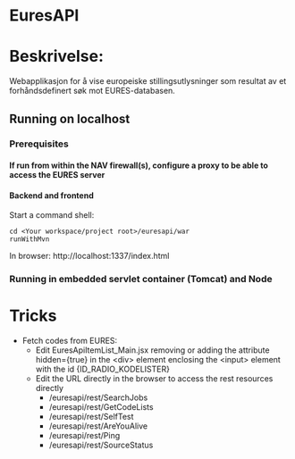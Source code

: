 # EuresAPI

# Beskrivelse: 
Webapplikasjon for å vise europeiske stillingsutlysninger som resultat av et forhåndsdefinert søk mot EURES-databasen.

## Running on localhost

### Prerequisites


#### If run from within the NAV firewall(s), configure a proxy to be able to access the EURES server

#### Backend and frontend
Start a command shell:  
```
cd <Your workspace/project root>/euresapi/war
runWithMvn
```

In browser: http://localhost:1337/index.html

### Running in embedded servlet container (Tomcat) and Node

# Tricks
- Fetch codes from EURES:
    - Edit EuresApiItemList_Main.jsx removing or adding the attribute hidden={true} in the \<div\> element enclosing the \<input\> element with the id {ID_RADIO_KODELISTER}
    - Edit the URL directly in the browser to access the rest resources directly
        - <root>/euresapi/rest/SearchJobs
        - <root>/euresapi/rest/GetCodeLists
        - <root>/euresapi/rest/SelfTest
        - <root>/euresapi/rest/AreYouAlive
        - <root>/euresapi/rest/Ping
        - <root>/euresapi/rest/SourceStatus
